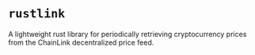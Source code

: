 # `rustlink`
 A lightweight rust library for periodically retrieving cryptocurrency prices from the ChainLink decentralized price feed.
